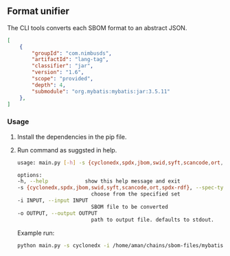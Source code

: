 ## Format unifier

The CLI tools converts each SBOM format to an abstract JSON.
```json
[
    {
        "groupId": "com.nimbusds",
        "artifactId": "lang-tag",
        "classifier": "jar",
        "version": "1.6",
        "scope": "provided",
        "depth": 4,
        "submodule": "org.mybatis:mybatis:jar:3.5.11"
    },
]
```

### Usage

1. Install the dependencies in the pip file.
2. Run command as suggsted in help.
    ```sh
    usage: main.py [-h] -s {cyclonedx,spdx,jbom,swid,syft,scancode,ort,spdx-rdf} -i INPUT [-o OUTPUT]

    options:
    -h, --help            show this help message and exit
    -s {cyclonedx,spdx,jbom,swid,syft,scancode,ort,spdx-rdf}, --spec-type {cyclonedx,spdx,jbom,swid,syft,scancode,ort,spdx-rdf}
                            choose from the specified set
    -i INPUT, --input INPUT
                            SBOM file to be converted
    -o OUTPUT, --output OUTPUT
                            path to output file. defaults to stdout.
    ```

    Example run:
    ```sh
    python main.py -s cyclonedx -i /home/aman/chains/sbom-files/mybatis-3/cyclonedx-maven-plugin/bom.json -o transformed-bom.json
    ```
